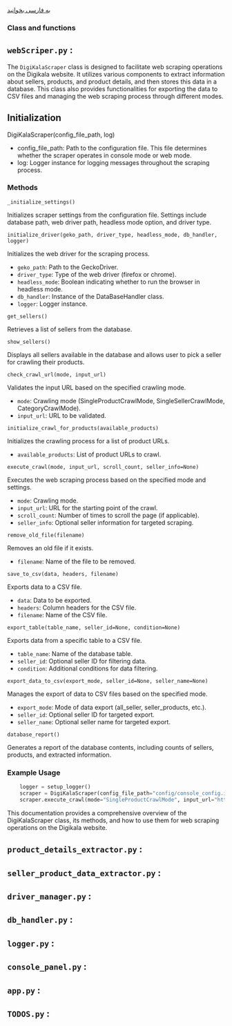 [به فارسی بخوانید](functions.fa.md)

### Class and functions

## `webScriper.py` : 
The `DigiKalaScraper` class is designed to facilitate web scraping operations on the Digikala website. It utilizes various components to extract information about sellers, products, and product details, and then stores this data in a database. This class also provides functionalities for exporting the data to CSV files and managing the web scraping process through different modes.

## Initialization
DigiKalaScraper(config_file_path, log)
  - config_file_path: Path to the configuration file. This file determines whether the scraper operates in console mode or web mode. 
  - log: Logger instance for logging messages throughout the scraping process.
  
### Methods
`_initialize_settings()`

Initializes scraper settings from the configuration file. Settings include database path, web driver path, headless mode option, and driver type.

`initialize_driver(geko_path, driver_type, headless_mode, db_handler, logger)`

Initializes the web driver for the scraping process.
  - `geko_path`: Path to the GeckoDriver.
  - `driver_type`: Type of the web driver (firefox or chrome).
  - `headless_mode`: Boolean indicating whether to run the browser in headless mode.
  - `db_handler`: Instance of the DataBaseHandler class.
  - `logger`: Logger instance.  

`get_sellers()` 

Retrieves a list of sellers from the database.

`show_sellers()`

Displays all sellers available in the database and allows user to pick a seller for crawling their products.

`check_crawl_url(mode, input_url)`

Validates the input URL based on the specified crawling mode.
  - `mode`: Crawling mode (SingleProductCrawlMode, SingleSellerCrawlMode, CategoryCrawlMode).
  - `input_url`: URL to be validated.

`initialize_crawl_for_products(available_products)`

Initializes the crawling process for a list of product URLs.
  - `available_products`: List of product URLs to crawl.

`execute_crawl(mode, input_url, scroll_count, seller_info=None)`

Executes the web scraping process based on the specified mode and settings.
  - `mode`: Crawling mode.
  - `input_url`: URL for the starting point of the crawl.
  - `scroll_count`: Number of times to scroll the page (if applicable).
  - `seller_info`: Optional seller information for targeted scraping.

`remove_old_file(filename)`

Removes an old file if it exists.
  - `filename`: Name of the file to be removed.

`save_to_csv(data, headers, filename)`

Exports data to a CSV file.
  - `data`: Data to be exported.
  - `headers`: Column headers for the CSV file.
  - `filename`: Name of the CSV file.

`export_table(table_name, seller_id=None, condition=None)`

Exports data from a specific table to a CSV file.
  - `table_name`: Name of the database table.
  - `seller_id`: Optional seller ID for filtering data.
  - `condition`: Additional conditions for data filtering.

`export_data_to_csv(export_mode, seller_id=None, seller_name=None)`

Manages the export of data to CSV files based on the specified mode.
  - `export_mode`: Mode of data export (all_seller, seller_products, etc.).
  - `seller_id`: Optional seller ID for targeted export.
  - `seller_name`: Optional seller name for targeted export.

`database_report()`

Generates a report of the database contents, including counts of sellers, products, and extracted information.

### Example Usage
```python
    logger = setup_logger()
    scraper = DigiKalaScraper(config_file_path="config/console_config.ini", log=logger)
    scraper.execute_crawl(mode="SingleProductCrawlMode", input_url="https://www.digikala.com/product/dkp-12345", scroll_count=3)
```
This documentation provides a comprehensive overview of the DigiKalaScraper class, its methods, and how to use them for web scraping operations on the Digikala website.


## `product_details_extractor.py` : 


## `seller_product_data_extractor.py` : 


## `driver_manager.py` : 


## `db_handler.py` : 


## `logger.py` : 


## `console_panel.py` : 


## `app.py` : 


## `TODOS.py` : 

